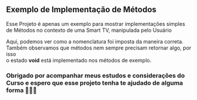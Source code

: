 ## Exemplo de Implementação de Métodos  
  
Esse Projeto é apenas um exemplo para mostrar implementações simples  
de Métodos no contexto de uma Smart TV, manipulada pelo Usuário  
  
Aqui, podemos ver como a nomenclatura foi imposta da maneira correta.  
Também observamos que métodos nem sempre precisam retornar algo, por isso  
o estado **void** está implementado nos métodos de exemplo.  
  
### Obrigado por acompanhar meus estudos e considerações do Curso e espero que esse projeto tenha te ajudado de alguma forma 🧙‍♂️🖖